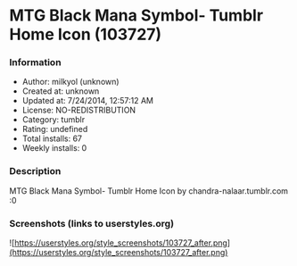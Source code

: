 # MTG Black Mana Symbol- Tumblr Home Icon (103727)

### Information
- Author: milkyol (unknown)
- Created at: unknown
- Updated at: 7/24/2014, 12:57:12 AM
- License: NO-REDISTRIBUTION
- Category: tumblr
- Rating: undefined
- Total installs: 67
- Weekly installs: 0


### Description
MTG Black Mana Symbol- Tumblr Home Icon
by chandra-nalaar.tumblr.com :0


### Screenshots (links to userstyles.org)
![https://userstyles.org/style_screenshots/103727_after.png](https://userstyles.org/style_screenshots/103727_after.png)


